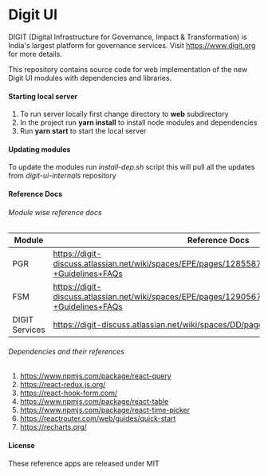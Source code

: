 # Digit UI
DIGIT (Digital Infrastructure for Governance, Impact & Transformation) is India's largest platform for governance services. Visit https://www.digit.org for more details.

This repository contains source code for web implementation of the new Digit UI modules with dependencies and libraries.

#### Starting local server
1. To run server locally first change directory to **web** subdirectory
1. In the project run **yarn install** to install node modules and dependencies 
1. Run **yarn start** to start the local server

#### Updating modules
To update the modules run *install-dep.sh* script this will pull all the updates from *digit-ui-internals* repository

#### Reference Docs

###### Module wise reference docs
Module | Reference Docs
------ | --------------
PGR | https://digit-discuss.atlassian.net/wiki/spaces/EPE/pages/1285587062/PGR+UI+Implementation+-+Guidelines+FAQs
FSM | https://digit-discuss.atlassian.net/wiki/spaces/EPE/pages/1290567710/FSM+UI+Implementation+-+Guidelines+FAQs
DIGIT Services | https://digit-discuss.atlassian.net/wiki/spaces/DD/pages/647364616/DIGIT+Services

###### Dependencies and their references
1. https://www.npmjs.com/package/react-query
2. https://react-redux.js.org/
3. https://react-hook-form.com/
4. https://www.npmjs.com/package/react-table
5. https://www.npmjs.com/package/react-time-picker
6. https://reactrouter.com/web/guides/quick-start
7. https://recharts.org/

#### License
These reference apps are released under MIT
